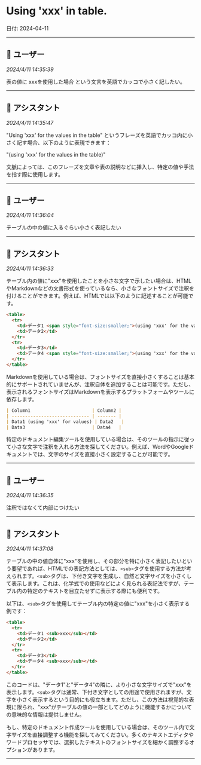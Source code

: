# Using 'xxx' in table.

日付: 2024-04-11

---

## 👤 ユーザー
*2024/4/11 14:35:39*

表の値に xxxを使用した場合 という文言を英語でカッコで小さく記したい。

---

## 🤖 アシスタント
*2024/4/11 14:35:47*

"Using 'xxx' for the values in the table" というフレーズを英語でカッコ内に小さく記す場合、以下のように表現できます：

"(using 'xxx' for the values in the table)"

文脈によっては、このフレーズを文章や表の説明などに挿入し、特定の値や手法を指す際に使用します。

---

## 👤 ユーザー
*2024/4/11 14:36:04*

テーブルの中の値に入るぐらい小さく表記したい

---

## 🤖 アシスタント
*2024/4/11 14:36:33*

テーブル内の値に"xxx"を使用したことを小さな文字で示したい場合は、HTMLやMarkdownなどの文書形式を使っているなら、小さなフォントサイズで注釈を付けることができます。例えば、HTMLでは以下のように記述することが可能です。

```html
<table>
  <tr>
    <td>データ1 <span style="font-size:smaller;">(using 'xxx' for the values)</span></td>
    <td>データ2</td>
  </tr>
  <tr>
    <td>データ3</td>
    <td>データ4 <span style="font-size:smaller;">(using 'xxx' for the values)</span></td>
  </tr>
</table>
```

Markdownを使用している場合は、フォントサイズを直接小さくすることは基本的にサポートされていませんが、注釈自体を追加することは可能です。ただし、表示されるフォントサイズはMarkdownを表示するプラットフォームやツールに依存します。

```markdown
| Column1                       | Column2 |
| ----------------------------- | ------- |
| Data1 (using 'xxx' for values) | Data2   |
| Data3                         | Data4   |
```

特定のドキュメント編集ツールを使用している場合は、そのツールの指示に従って小さな文字で注釈を入れる方法を探してください。例えば、WordやGoogleドキュメントでは、文字のサイズを直接小さく設定することが可能です。

---

## 👤 ユーザー
*2024/4/11 14:36:35*

注釈ではなくて内部につけたい

---

## 🤖 アシスタント
*2024/4/11 14:37:08*

テーブルの中の値自体に"xxx"を使用し、その部分を特に小さく表記したいという要望であれば、HTMLでの表記方法としては、`<sub>`タグを使用する方法が考えられます。`<sub>`タグは、下付き文字を生成し、自然と文字サイズを小さくして表示します。これは、化学式での使用などによく見られる表記法ですが、テーブル内の特定のテキストを目立たせずに表示する際にも便利です。

以下は、`<sub>`タグを使用してテーブル内の特定の値に"xxx"を小さく表示する例です：

```html
<table>
  <tr>
    <td>データ1 <sub>xxx</sub></td>
    <td>データ2</td>
  </tr>
  <tr>
    <td>データ3</td>
    <td>データ4 <sub>xxx</sub></td>
  </tr>
</table>
```

このコードは、"データ1"と"データ4"の隣に、より小さな文字サイズで"xxx"を表示します。`<sub>`タグは通常、下付き文字としての用途で使用されますが、文字を小さく表示するという目的にも役立ちます。ただし、この方法は視覚的な表現に限られ、"xxx"がテーブルの値の一部としてどのように機能するかについての意味的な情報は提供しません。

もし、特定のドキュメント作成ツールを使用している場合は、そのツール内で文字サイズを直接調整する機能を探してみてください。多くのテキストエディタやワードプロセッサでは、選択したテキストのフォントサイズを細かく調整するオプションがあります。

---
